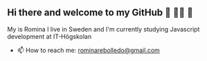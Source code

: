 ## Hi there and welcome to my GitHub 👋 :lotus_position_woman: :hibiscus:

My is Romina I live in Sweden and I'm currently studying Javascript development at IT-Högskolan

- 📫 How to reach me: rominarebolledo@gmail.com

<!--
**rominonix/rominonix** is a ✨ _special_ ✨ repository because its `README.md` (this file) appears on your GitHub profile.

Here are some ideas to get you started:

- 🔭 I’m currently working on ...
- 🌱 I’m currently learning ...
- 👯 I’m looking to collaborate on ...
- 🤔 I’m looking for help with ...
- 💬 Ask me about ...
- 📫 How to reach me: ...
- 😄 Pronouns: ...
- ⚡ Fun fact: ...
-->

